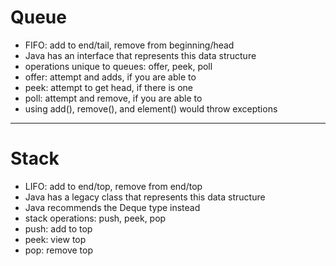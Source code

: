 # Queue 
- FIFO: add to end/tail, remove from beginning/head
- Java has an interface that represents this data structure
- operations unique to queues: offer, peek, poll
- offer: attempt and adds, if you are able to
- peek: attempt to get head, if there is one
- poll: attempt and remove, if you are able to
- using add(), remove(), and element() would throw exceptions

---

# Stack
- LIFO: add to end/top, remove from end/top
- Java has a legacy class that represents this data structure
- Java recommends the Deque type instead
- stack operations: push, peek, pop
- push: add to top
- peek: view top
- pop: remove top
